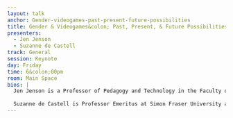 ```yaml
---
layout: talk
anchor: Gender-videogames-past-present-future-possibilities
title: Gender & Videogames&colon; Past, Present, & Future Possibilities
presenters:
  - Jen Jenson
  - Suzanne de Castell
track: General
session: Keynote
day: Friday
time: 6&colon;00pm
room: Main Space
bios: |
  Jen Jenson is a Professor of Pedagogy and Technology in the Faculty of Education at York University. She has written about and designed games for almost 20 years, always in collaboration with fabulous folks. Some of her most recent work has been putting game design technologies in the hands of kids, helping them to make games, and especially supporting the technological endeavours of girls and women. She is currently the Principal Investigator for a Canadian government funded Partnership Grant, Re-Figuring Innovation in Games (www.refig.ca).
  
  Suzanne de Castell is Professor Emeritus at Simon Fraser University and she has written on literacy, schooling, epistemology, queer theory and digital games, among many other things. Her current work explores whether and how people “learn” when playing commercial off the shelf games, including how 3-D games can positively impact spatial reasoning. In addition, she has designed games for learning, including one that focused on health crises brought about during an epidemic, Contagion.
---
```

